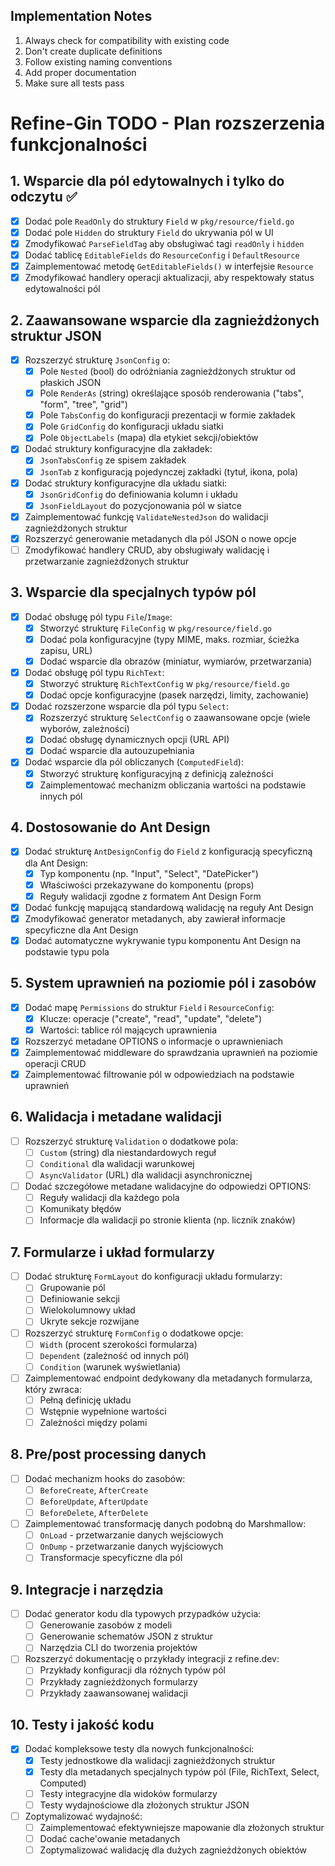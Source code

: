 ## Implementation Notes

1. Always check for compatibility with existing code
2. Don't create duplicate definitions
3. Follow existing naming conventions
4. Add proper documentation
5. Make sure all tests pass 

# Refine-Gin TODO - Plan rozszerzenia funkcjonalności

## 1. Wsparcie dla pól edytowalnych i tylko do odczytu ✅

- [x] Dodać pole `ReadOnly` do struktury `Field` w `pkg/resource/field.go`
- [x] Dodać pole `Hidden` do struktury `Field` do ukrywania pól w UI
- [x] Zmodyfikować `ParseFieldTag` aby obsługiwać tagi `readOnly` i `hidden`
- [x] Dodać tablicę `EditableFields` do `ResourceConfig` i `DefaultResource`
- [x] Zaimplementować metodę `GetEditableFields()` w interfejsie `Resource`
- [x] Zmodyfikować handlery operacji aktualizacji, aby respektowały status edytowalności pól

## 2. Zaawansowane wsparcie dla zagnieżdżonych struktur JSON

- [x] Rozszerzyć strukturę `JsonConfig` o:
  - [x] Pole `Nested` (bool) do odróżniania zagnieżdżonych struktur od płaskich JSON
  - [x] Pole `RenderAs` (string) określające sposób renderowania ("tabs", "form", "tree", "grid")
  - [x] Pole `TabsConfig` do konfiguracji prezentacji w formie zakładek
  - [x] Pole `GridConfig` do konfiguracji układu siatki
  - [x] Pole `ObjectLabels` (mapa) dla etykiet sekcji/obiektów

- [x] Dodać struktury konfiguracyjne dla zakładek:
  - [x] `JsonTabsConfig` ze spisem zakładek
  - [x] `JsonTab` z konfiguracją pojedynczej zakładki (tytuł, ikona, pola)

- [x] Dodać struktury konfiguracyjne dla układu siatki:
  - [x] `JsonGridConfig` do definiowania kolumn i układu
  - [x] `JsonFieldLayout` do pozycjonowania pól w siatce

- [x] Zaimplementować funkcję `ValidateNestedJson` do walidacji zagnieżdżonych struktur
- [x] Rozszerzyć generowanie metadanych dla pól JSON o nowe opcje
- [ ] Zmodyfikować handlery CRUD, aby obsługiwały walidację i przetwarzanie zagnieżdżonych struktur

## 3. Wsparcie dla specjalnych typów pól

- [x] Dodać obsługę pól typu `File`/`Image`:
  - [x] Stworzyć strukturę `FileConfig` w `pkg/resource/field.go`
  - [x] Dodać pola konfiguracyjne (typy MIME, maks. rozmiar, ścieżka zapisu, URL)
  - [x] Dodać wsparcie dla obrazów (miniatur, wymiarów, przetwarzania)

- [x] Dodać obsługę pól typu `RichText`:
  - [x] Stworzyć strukturę `RichTextConfig` w `pkg/resource/field.go`
  - [x] Dodać opcje konfiguracyjne (pasek narzędzi, limity, zachowanie)

- [x] Dodać rozszerzone wsparcie dla pól typu `Select`:
  - [x] Rozszerzyć strukturę `SelectConfig` o zaawansowane opcje (wiele wyborów, zależności)
  - [x] Dodać obsługę dynamicznych opcji (URL API)
  - [x] Dodać wsparcie dla autouzupełniania

- [x] Dodać wsparcie dla pól obliczanych (`ComputedField`):
  - [x] Stworzyć strukturę konfiguracyjną z definicją zależności
  - [x] Zaimplementować mechanizm obliczania wartości na podstawie innych pól

## 4. Dostosowanie do Ant Design

- [x] Dodać strukturę `AntDesignConfig` do `Field` z konfiguracją specyficzną dla Ant Design:
  - [x] Typ komponentu (np. "Input", "Select", "DatePicker")
  - [x] Właściwości przekazywane do komponentu (props)
  - [x] Reguły walidacji zgodne z formatem Ant Design Form

- [x] Dodać funkcję mapującą standardową walidację na reguły Ant Design
- [x] Zmodyfikować generator metadanych, aby zawierał informacje specyficzne dla Ant Design
- [x] Dodać automatyczne wykrywanie typu komponentu Ant Design na podstawie typu pola

## 5. System uprawnień na poziomie pól i zasobów

- [x] Dodać mapę `Permissions` do struktur `Field` i `ResourceConfig`:
  - [x] Klucze: operacje ("create", "read", "update", "delete")
  - [x] Wartości: tablice ról mających uprawnienia

- [x] Rozszerzyć metadane OPTIONS o informacje o uprawnieniach
- [x] Zaimplementować middleware do sprawdzania uprawnień na poziomie operacji CRUD
- [x] Zaimplementować filtrowanie pól w odpowiedziach na podstawie uprawnień

## 6. Walidacja i metadane walidacji

- [ ] Rozszerzyć strukturę `Validation` o dodatkowe pola:
  - [ ] `Custom` (string) dla niestandardowych reguł
  - [ ] `Conditional` dla walidacji warunkowej
  - [ ] `AsyncValidator` (URL) dla walidacji asynchronicznej

- [ ] Dodać szczegółowe metadane walidacyjne do odpowiedzi OPTIONS:
  - [ ] Reguły walidacji dla każdego pola
  - [ ] Komunikaty błędów
  - [ ] Informacje dla walidacji po stronie klienta (np. licznik znaków)

## 7. Formularze i układ formularzy

- [ ] Dodać strukturę `FormLayout` do konfiguracji układu formularzy:
  - [ ] Grupowanie pól
  - [ ] Definiowanie sekcji
  - [ ] Wielokolumnowy układ
  - [ ] Ukryte sekcje rozwijane

- [ ] Rozszerzyć strukturę `FormConfig` o dodatkowe opcje:
  - [ ] `Width` (procent szerokości formularza)
  - [ ] `Dependent` (zależność od innych pól)
  - [ ] `Condition` (warunek wyświetlania)

- [ ] Zaimplementować endpoint dedykowany dla metadanych formularza, który zwraca:
  - [ ] Pełną definicję układu
  - [ ] Wstępnie wypełnione wartości
  - [ ] Zależności między polami

## 8. Pre/post processing danych

- [ ] Dodać mechanizm hooks do zasobów:
  - [ ] `BeforeCreate`, `AfterCreate`
  - [ ] `BeforeUpdate`, `AfterUpdate`
  - [ ] `BeforeDelete`, `AfterDelete`

- [ ] Zaimplementować transformację danych podobną do Marshmallow:
  - [ ] `OnLoad` - przetwarzanie danych wejściowych
  - [ ] `OnDump` - przetwarzanie danych wyjściowych
  - [ ] Transformacje specyficzne dla pól

## 9. Integracje i narzędzia

- [ ] Dodać generator kodu dla typowych przypadków użycia:
  - [ ] Generowanie zasobów z modeli
  - [ ] Generowanie schematów JSON z struktur
  - [ ] Narzędzia CLI do tworzenia projektów

- [ ] Rozszerzyć dokumentację o przykłady integracji z refine.dev:
  - [ ] Przykłady konfiguracji dla różnych typów pól
  - [ ] Przykłady zagnieżdżonych formularzy
  - [ ] Przykłady zaawansowanej walidacji

## 10. Testy i jakość kodu

- [x] Dodać kompleksowe testy dla nowych funkcjonalności:
  - [x] Testy jednostkowe dla walidacji zagnieżdżonych struktur
  - [x] Testy dla metadanych specjalnych typów pól (File, RichText, Select, Computed)
  - [ ] Testy integracyjne dla widoków formularzy
  - [ ] Testy wydajnościowe dla złożonych struktur JSON

- [ ] Zoptymalizować wydajność:
  - [ ] Zaimplementować efektywniejsze mapowanie dla złożonych struktur
  - [ ] Dodać cache'owanie metadanych
  - [ ] Zoptymalizować walidację dla dużych zagnieżdżonych obiektów 